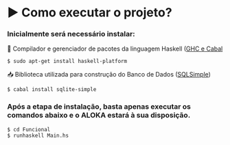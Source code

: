 # :arrow_forward: Como executar o projeto?
  
### Inicialmente será necessário instalar: 

:arrows_counterclockwise: Compilador e gerenciador de pacotes da linguagem Haskell ([GHC e Cabal](https://www.haskell.org/platform/linux.html)

  ```
  $ sudo apt-get install haskell-platform 
  ```

:inbox_tray: Biblioteca utilizada para construção do Banco de Dados ([SQLSimple](https://hackage.haskell.org/package/sqlite-simple))

  ```
  $ cabal install sqlite-simple
  ```

### Após a etapa de instalação, basta apenas executar os comandos abaixo e o ALOKA estará à sua disposição.

  ```
  $ cd Funcional
  $ runhaskell Main.hs
  ```
